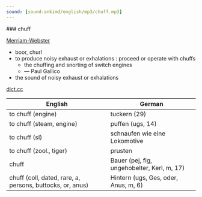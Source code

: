 ```yaml
---
sound: [sound:ankimd/english/mp3/chuff.mp3]
---
```


\### chuff

[Merriam-Webster](https://www.merriam-webster.com/dictionary/chuff)

- boor, churl
- to produce noisy exhaust or exhalations : proceed or operate with chuffs
    - the chuffing and snorting of switch engines
    - — Paul Gallico
- the sound of noisy exhaust or exhalations

[dict.cc](https://www.dict.cc/chuff)

| English        | German       |
| -------------- | ------------ |
| to chuff (engine) | tuckern (29) |
| to chuff (steam, engine) | puffen (ugs, 14) |
| to chuff (sl) | schnaufen wie eine Lokomotive |
| to chuff (zool., tiger) | prusten |
| chuff | Bauer (pej, fig, ungehobelter, Kerl, m, 17) |
| chuff (coll, dated, rare, a, persons, buttocks, or, anus) | Hintern (ugs, Ges, oder, Anus, m, 6) |
